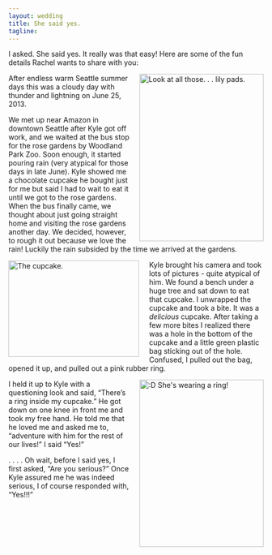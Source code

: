 ```yaml
---
layout: wedding
title: She said yes.
tagline:
---
```


I asked. She said yes. It really was that easy!  Here are some of the
fun details Rachel wants to share with you:

<img alt="Look at all those. . . lily pads."
class="round-corners" align="right" style="margin-left: 20px"
src="/static/images_wedding_site/P1000121.JPG" width="245"
height="330">

After endless warm Seattle summer days this was a cloudy day with thunder and
lightning on June 25, 2013.

We met up near Amazon in downtown Seattle after Kyle got off work, and
we waited at the bus stop for the rose gardens by Woodland Park Zoo. Soon
enough, it started pouring rain (very atypical for those days in late June).
Kyle showed me a chocolate cupcake he bought just for me but said I had to wait
to eat it until we got to the rose gardens. When the bus finally came, we
thought about just going straight home and visiting the rose gardens another
day. We decided, however, to rough it out because we love the rain! Luckily the
rain subsided by the time we arrived at the gardens.

<img alt="The cupcake."
class="round-corners" align="left" style="margin-right: 20px"
src="/static/images_wedding_site/P1000128.JPG" width="258"
height="190">

Kyle brought his camera and took lots of pictures - quite atypical of him. We
found a bench under a huge tree and sat down to eat that cupcake. I
unwrapped the cupcake and took a bite. It was a _delicious_ cupcake. After taking
a few more bites I realized there was a hole in the bottom of the cupcake and
a little green plastic bag sticking out of the hole. Confused, I pulled out
the bag, opened it up, and pulled out a pink rubber ring.

<img alt=":D  She's wearing a ring!"
class="round-corners" align="right" style="margin-left: 20px"
src="/static/images_wedding_site/P1000132.JPG" width="245"
height="330">

I held it up to Kyle with a questioning look and said, “There’s a ring inside
my cupcake.” He got down on one knee in front me and took my free hand. He told
me that he loved me and asked me to, “adventure with him for the rest of our
lives!” I said “Yes!”

. . . . Oh wait, before I said yes, I first asked, “Are you serious?” Once
Kyle assured me he was indeed serious, I of course responded with, “Yes!!!”

